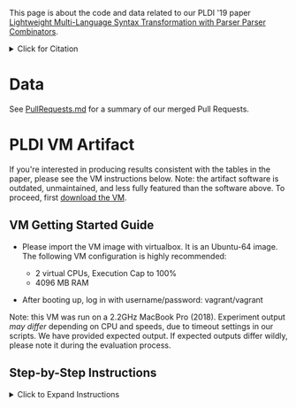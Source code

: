 This page is about the code and data related to our PLDI '19 paper
[Lightweight Multi-Language Syntax Transformation with Parser Parser Combinators](https://www.cs.cmu.edu/~rvantond/pdfs/ppc-pldi-2019.pdf).
<details>
  <summary>Click for Citation</summary>
  
```
@inproceedings{vanTonderPLDI2019,
  author =       {Rijnard {van~Tonder} and Claire {Le~Goues}},
  title =        {Lightweight Multi-Language Syntax Transformation with Parser Parser Combinators},
  booktitle =    {Programming Language Design and Implementation},
  series =       {PLDI '19},
  year =         {2019},
  doi =          {10.1145/3314221.3314589},
}
```

</details>

# Data

See [PullRequests.md](PullRequests.md) for a summary of our merged Pull Requests.

# PLDI VM Artifact

If you're interested in producing results consistent with the tables in the paper, please see the VM instructions below.
Note: the artifact software is outdated, unmaintained, and less fully featured than the software above. To proceed, first [download the VM](https://zenodo.org/record/2642857#.XL4nkJNKjok).

## VM Getting Started Guide

- Please import the VM image with virtualbox. It is an Ubuntu-64 image. The following VM configuration is highly recommended:
  - 2 virtual CPUs, Execution Cap to 100%
  - 4096 MB RAM
  
- After booting up, log in with username/password: vagrant/vagrant

Note: this VM was run on a 2.2GHz MacBook Pro (2018). Experiment output *may differ* depending on CPU and speeds, 
due to timeout settings in our scripts. We have provided expected output. If expected outputs differ wildly, please note it during the evaluation process.

## Step-by-Step Instructions

<details>
  <summary>Click to Expand Instructions</summary>

### Artifact Overview

The paper evaluation is 2-part, broken down as follows:

(1) Large scale multi-language rewriting (§5.1)
  - Table 1: Rewrite patterns and matches when we ran across 1,200 repositories. 248 of 1,200 repositories contain matches (i.e., the aggregate of Proj column in Table 1).
  - Figure 6: Rewrite templates used in Table 1. 
  - Table 2: Rewrite patterns and matches for 50 projects (a subset of Table 1) for which we issued pull requests.
  
(2) Comparison with existing tools (§5.2)
  - Table 3: Tool comparison to 9 existing checker/rewrite tools.
  
In this artifact, we *do not* include the full 1,200 repositories and experiment for reproducing Table 1. 
We provide only the output for Table 1 of our original experiments for reference. There are two reasons:

- (a) With the VM configuration, we incur a 6x to 20x slow down compared to the 20 core server used in the original experiment. This means that running the experiment will take at minimum 5 hours, but is likely to take in excess of 10 hours on the VM.
- (b) It significantly increases (an already large) VM by roughly 70GB. If desired, the full data set is available for download [here](https://cmu.box.com/s/lwbspz39707ywb9pccoi54vvi7lexrtx).

Naturally, performance claims in Table 1 cannot be reproduced in the VM. Instead, we provide the full set of repositories and scripts for reproducing Table 2. 
Because Table 2 is a large, representative, and more detailed subset of Table 1, it supports in part the claims and results of Table 1. 
The results in Table 2 are those rewrites that are part of active projects for which we could validate changes (e.g., with CI builds or compilation).

We include the experiments for (2) in full, and because the evaluation in §5.2 focused on running our tool on a traditional developer machine, performance in the VM should be comparable to that of the paper.

In summary, the claims from the paper supported by this artifact are:

- Application and effectiveness of the DEL representation and parser-matching operationalization to multiple languages; evaluated on 12 languages. (§5.1, Table 1, Table 2)
- Simple declarative specifications for nontrivial transformations (§5.1, Figure 6)
- The transformation is effective in real settings, i.e., real, active, and large projects (§5.1, Table 2)
- Feature/expressiveness parity for a subset of language-specific transformation/syntactic checks in existing tools across multiple languages; evaluated on 9 languages (§5.2, Table 3)
- Lower implementation burden of rewrite patterns compared to existing tool implementation, as a function of LOC (§5.1, Table 2)
- Competitive running time compared to existing tools and meets demands of real-time development response times (§5.1, Table 2)
- Comprehensive rewrite capability compared to a dedicated language-specific tool for Clojure (§5.1, Table 2)

The claims from the paper not supported by this artifact are (due to VM restrictions):

- Fast performance at large scale (§5.1, Table 1, Time column).

### VM Directory structure

Note: Directory naming and scripts do not currently reflect the (new) tool name. Please ignore naming accordingly.

- `comby`: the `Comby` tool, containing the implementation (`src` and `lib`) and rewrite specifications (`catalogue`)
- `table-1`: reference output for our Table 1 experiments
- `table-2`: directory for reproducing results of Table 2
- `table-3`: directory for reproducing results of Table 3
- Everything else: dependencies needed for the above

### Running Experiments and Viewing Results

#### §5.1, Table 1

- Simply run `./table-1.sh` to view aggregate statistics for our large experiment. The individual data files are in the `table-1` directory.

#### §5.1, Table 2

- Simply run `./table-2.sh` for all results
- Expected runtime of VM on 2018 Macbook Pro with recommended configuration: ~30 mins
- A sample of the script can be run for respective languages if desired. Simply `cd ~/table-2/go` and run `./run.sh` for the `go` results, or `cd ~/table-2/python` and run `./run.sh` for the python results, etc. 
- Sample output is given `~/table-2/table-2.out`

Summary of output:

- For each pattern, the output displays the number of matches and lines of code, rounded to the nearest hundred lines of code. It is ordered as in Table 2.
- Pull requests: a list of open and merged pull requests and patches are available in the [PullRequests.md](https://github.com/squaresLab/pldi-artifact-2019/blob/master/PullRequests.md) file.

Notes on output:

- We made a small entry error for the Elm `node-test-runner` project. The number of matches and lines of code correspond to a different, inactive elm project (`json-to-elm`), whereas we did submit a pull request to `node-test-runner`. We have included both projects in the experiments to show the numbers:

```
- node-test-runner
  "number_of_matches": 2,
  "lines_of_code": 40051,
- json-to-elm
  "number_of_matches": 6,
  "lines_of_code": 2089,
```

We will correct the `node-test-runner` row in the camera ready so that matches is `2` and lines of code is `40.1`; apologies.

- There are small differences in the output compared to our experiments on the server: this is expected due to timeout values set when matching on files, and differing performance of VM versus server CPUs. We generally increased timeout values for the scripts in the VM, but it's not possible to know what timeout values correspond to the relative computational power of our server CPUs. This has the effect that more matches may be found (example: Prometheus has 6 matches in the VM results, compared to 2 mentioned in the paper). In other cases, lines of code may increase or decrease by a thousand lines of code or so (e.g., the `Go/go`, `OCaml/pyre-check`, `C/radare2` projects). There are no missing matches due to timeouts. Note that for this reason, output for these experiments may differ slightly on your machine based on the VM configuraton and base hardware.

See the next section for details on inspecting the templates.

#### §5.1, Figure 6

The templates in Figure 6 may all be viewed in subdirectories of the `~/comby/catalogue`. Each pattern contains a `match` and `rewrite` file corresponding to the Match Template and Rewrite Template columns in Figure 6 respectively. Optionally, the directory may contain a `match_rule` or `rewrite_rule` for matching rules. In order of Figure 6:

- `go/staticcheck/redundant-nil-check-loop-s1031`
- `go/staticcheck/replace-with-string-contains-s1003`
- `dart/dart_style/use-is-not-empty`
- `dart/dart_style/use-where-type`
- `dart/dart_style/use-is-not-empty`
- `julia/style/simple-map`
- `julia/performance-tips/tweaks/*`
- `julia/teresy/micro-clone-conditional-or`
- `javascript/teresy/micro-clone-conditional-{and,or}`
- `rust/clippy/style/redundant-field-names-1`
- `rust/clippy/style/redundant-pattern-*`
- `scala/scalafmt/rewrite-rules/redundant-parens-enumerator-guard-for`
- `scala/teresy/use-forall`
- `scala/scapegoat/filter-dot-size`
- `elm/elm-lint/simplify-property-access`
- `elm/elm-lint/simplify-piping/pipe-left`
- `ocaml/teresy/simplify-module-include`
- `ocaml/teresy/simplify-module-functor-include*`
- `c++/clang-tidy/readability/redundant/control-flow-for-continue`
- `clojure/kibit/equality/{nil-*,true,false}`
- `erlang/tidier/append-4.3`
- `python/teresy/micro-clone/*same-conditional-test`

Note: tests for equality specified implicitly in Figure 6 (e.g., `(:[1] || :[1])`) is implemented in the above checks as, for example, `(:[1] || :[2])` and an accompanying `match_rule` file containing `where :[1] = :[2]`. Later versions of our tool support the former notation natively, but this later version does not correspond with the version used during experiments.

Note: the Python template in Figure 6 should actually read `elif`, not `else if` (we will correct in the camera ready). Additionally, the alternatie `brace-same-conditional-test` Python pattern appears with braces to account for preprocessing.

#### §5.2, Table 2

- Simply run `./table-3.sh`. Please note: this command will only output the expected results the first time it is run, due to a setup oversight in the VM. Unfortunately we did not have time to correct this and repackage and reupload the VM to our server. Please direct the output to a file and/or create a snapshot VM before running the command if needed. Also ignore the `fatal: Not a git repository...` messages.
- Expected runtime of VM on 2018 Macbook Pro with recommended configuration: ~40 seconds
- A sample of the script can be run for respective languages if desired. Comment out the undesired parts in `~/table-3/run.sh`.
- Sample output is given `~/table-3/table-3.out`
  
Summary of output:

- Each language is separated by a header:

```
============================
============================
```

- Followed by the language and pattern name.
- Optionally followed by output of the tool we are comparing against. This output can be ignored.
- Followed by the time taken for the pattern of the tool we are comparing against (**Time (ms), Tool** column) in the format:

```
real    0m0.909s 
user    0m1.224s
sys     0m0.083s
```

where we care about `real` time.

- Followed by the statistics (number of matches and lines of code of the file) (**LOC and Matches** columns)
- Followed by the wall time of our tool's time (**Time (ms), Us** column)
- Followed by potential differences in output, and an explanation of why the diff is expected if not empty.
- Optionally followed by a separator `=========================` if there is another pattern, continued by the above.

After this, we print the implementation lines of code for each pattern, that starts with a header: `=========== LOC =========`
- Followed by the pattern name
- Followed by the tool name and the lines of code of its implementation. This is computed either from a local version of the tool if the check is completely contained in a file. Otherwise, it is counted from the lines of code in a reference implementation (only counting the relevant lines), for which we give a a web URL reference to the implementation (**Impl. (LOC) Tool** column)
- Followed by the aggregate lines of code for our match/rewrite templates (**Impl. (LOC), Us** column)

Notes:

- The parens-guard for scala runs twice to fixpoint on the same result of Scalafmt--unfortunately, we overlooked adding the combined time to our tool. The corrected camera ready version will accurately report the time as 260 ms, the typical combined runtime. This does not change the overall claim or results.
- Differences are expected for: erlang (erl-tidy adds unneeded resh variables, as noted in paper); calng-tidy (clang-tidy introduces extra whitespace (a newline)); clojure (static method transformation fails, as noted in paper).
- Line count calculation can be seen by consulting `count.sh` in the respective `lang-comparison` directory under `table-3`.
</details>
